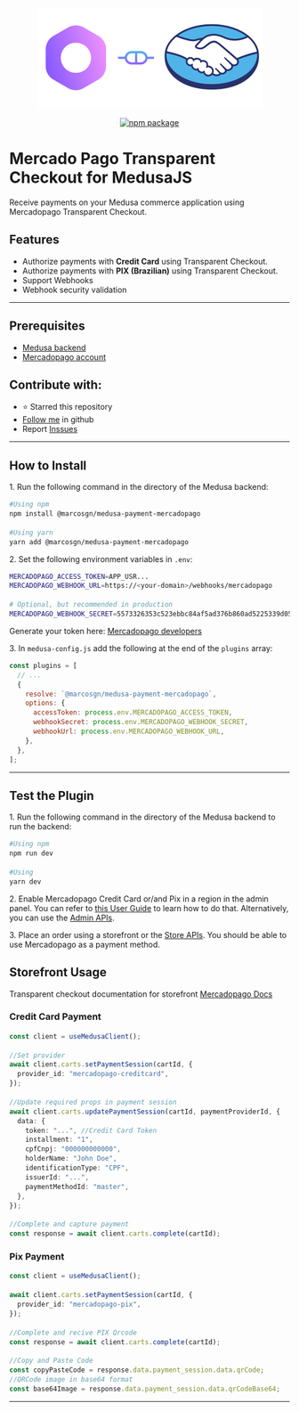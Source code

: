 <p align="center">
  <img src="https://github.com/marcosgomesneto/marcosgomesneto/blob/main/images/mercadopago-medusajs.png?raw=true"/>
</p>

<p align="center">
  <a href="https://www.npmjs.com/package/@marcosgn/medusa-payment-mercadopago"><img src="https://badgen.net/npm/v/@marcosgn/medusa-payment-mercadopago" alt="npm package"></a>
</p>

# Mercado Pago Transparent Checkout for MedusaJS

Receive payments on your Medusa commerce application using Mercadopago Transparent Checkout.

## Features

- Authorize payments with **Credit Card** using Transparent Checkout.
- Authorize payments with **PIX (Brazilian)** using Transparent Checkout.
- Support Webhooks
- Webhook security validation

---

## Prerequisites

- [Medusa backend](https://docs.medusajs.com/development/backend/install)
- [Mercadopago account](https://mercadopago.com/)

## Contribute with:

- ⭐ Starred this repository
- [Follow me](https://github.com/marcosgomesneto) in github
- Report [Inssues](https://github.com/marcosgomesneto/medusa-payment-mercadopago/issues)

---

## How to Install

1\. Run the following command in the directory of the Medusa backend:

```bash
#Using npm
npm install @marcosgn/medusa-payment-mercadopago

#Using yarn
yarn add @marcosgn/medusa-payment-mercadopago
```

2\. Set the following environment variables in `.env`:

```bash
MERCADOPAGO_ACCESS_TOKEN=APP_USR...
MERCADOPAGO_WEBHOOK_URL=https://<your-domain>/webhooks/mercadopago

# Optional, but recommended in production
MERCADOPAGO_WEBHOOK_SECRET=5573326353c523ebbc84af5ad376b860ad5225339d05535c804974b2393d0f30
```

Generate your token here: [Mercadopago developers](https://www.mercadopago.com.br/developers/panel/app)

3\. In `medusa-config.js` add the following at the end of the `plugins` array:

```js
const plugins = [
  // ...
  {
    resolve: `@marcosgn/medusa-payment-mercadopago`,
    options: {
      accessToken: process.env.MERCADOPAGO_ACCESS_TOKEN,
      webhookSecret: process.env.MERCADOPAGO_WEBHOOK_SECRET,
      webhookUrl: process.env.MERCADOPAGO_WEBHOOK_URL,
    },
  },
];
```

---

## Test the Plugin

1\. Run the following command in the directory of the Medusa backend to run the backend:

```bash
#Using npm
npm run dev

#Using
yarn dev
```

2\. Enable Mercadopago Credit Card or/and Pix in a region in the admin panel. You can refer to [this User Guide](https://docs.medusajs.com/user-guide/regions/providers) to learn how to do that. Alternatively, you can use the [Admin APIs](https://docs.medusajs.com/api/admin#tag/Region/operation/PostRegionsRegion).

3\. Place an order using a storefront or the [Store APIs](https://docs.medusajs.com/api/store). You should be able to use Mercadopago as a payment method.

## Storefront Usage

Transparent checkout documentation for storefront [Mercadopago Docs](https://www.mercadopago.com.br/developers/pt/docs/checkout-api/landing)

### Credit Card Payment

```typescript
const client = useMedusaClient();

//Set provider
await client.carts.setPaymentSession(cartId, {
  provider_id: "mercadopago-creditcard",
});

//Update required props in payment session
await client.carts.updatePaymentSession(cartId, paymentProviderId, {
  data: {
    token: "...", //Credit Card Token
    installment: "1",
    cpfCnpj: "000000000000",
    holderName: "John Doe",
    identificationType: "CPF",
    issuerId: "...",
    paymentMethodId: "master",
  },
});

//Complete and capture payment
const response = await client.carts.complete(cartId);
```

### Pix Payment

```typescript
const client = useMedusaClient();

await client.carts.setPaymentSession(cartId, {
  provider_id: "mercadopago-pix",
});

//Complete and recive PIX Qrcode
const response = await client.carts.complete(cartId);

//Copy and Paste Code
const copyPasteCode = response.data.payment_session.data.qrCode;
//QRCode image in base64 format
const base64Image = response.data.payment_session.data.qrCodeBase64;
```

---
